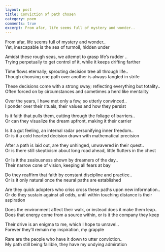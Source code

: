 ```yaml
---
layout: post
title: Conviction of path chosen
category: poem
comments: true
excerpt: From afar, life seems full of mystery and wonder..
---
```


From afar, life seems full of mystery and wonder..   
Yet, inescapable is the sea of turmoil, hidden under

Amidst these rough seas, we attempt to grasp life’s rudder ..  
Trying perpetually to get control of it, while it keeps drifting farther

Time flows eternally; sprouting decision tree all through life..  
Though choosing one path over another is always tangled in strife

These decisions come with a strong sway; reflecting everything but totality..  
Often forced on by circumstances and sometimes a herd like mentality

Over the years, I have met only a few, so utterly convinced..  
I ponder over their rituals, their values and how they persist

Is it faith that pulls them, cutting through the foliage of barriers..  
Or can they visualize the dream upfront, making it their carrier

Is it a gut feeling, an internal radar personifying inner freedom..  
Or is it a cold hearted decision drawn with mathematical precision

After a path is laid out, are they unhinged, unwavered in their quest..  
Or is there still skepticism about long road ahead, little flutters in the chest

Or Is it the zealousness shown by dreamers of the day..  
Their narrow cone of vision, keeping all fears at bay 

Do they reaffirm that faith by constant discipline and practice..  
Or is it only natural once the neural paths are established

Are they quick adopters who criss cross these paths upon new information..  
Or do they sustain against all odds, until within touching distance is their aspiration

Does the environment affect their walk, or instead does it make them leap..  
Does that energy come from a source within, or is it the company they keep

Their drive is an enigma to me, which I hope to unravel..  
Forever they’ll remain my inspiration, my grapple

Rare are the people who have it down to utter conviction..  
My path still being fallible, they have my undying admiration
